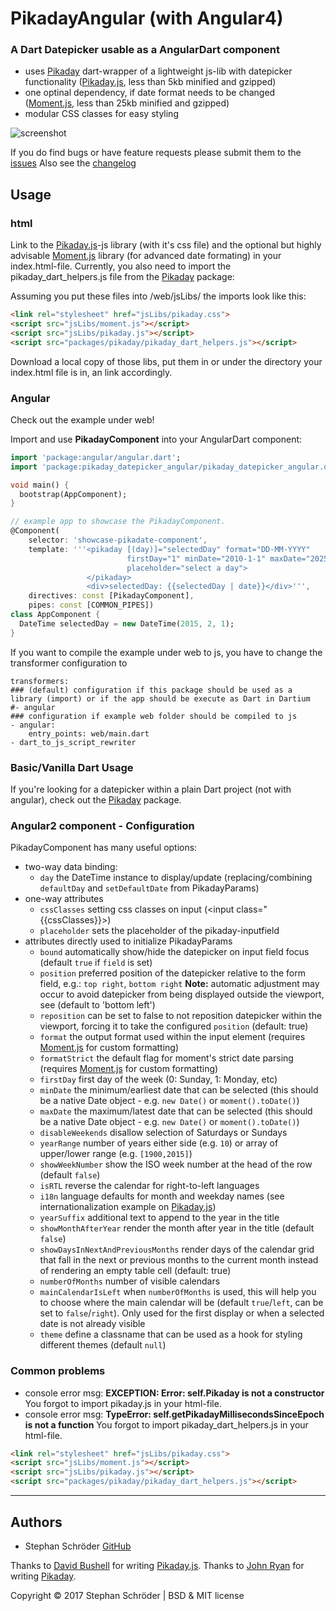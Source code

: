 PikadayAngular (with Angular4)
====================================

### A Dart Datepicker usable as a AngularDart component

* uses [Pikaday] dart-wrapper of a lightweight js-lib with datepicker functionality ([Pikaday.js], less than 5kb minified and gzipped)
* one optinal dependency, if date format needs to be changed ([Moment.js], less than 25kb minified and gzipped)
* modular CSS classes for easy styling

![screenshot]

If you do find bugs or have feature requests please submit them to the [issues]
Also see the [changelog](CHANGELOG.md)


## Usage

### html

Link to the [Pikaday.js]-js library (with it's css file) and
the optional but highly advisable [Moment.js] library (for advanced date formating) in your index.html-file.
Currently, you also need to import the pikaday_dart_helpers.js file from the [Pikaday] package:

Assuming you put these files into /web/jsLibs/ the imports look like this:
```html
<link rel="stylesheet" href="jsLibs/pikaday.css">
<script src="jsLibs/moment.js"></script>
<script src="jsLibs/pikaday.js"></script>
<script src="packages/pikaday/pikaday_dart_helpers.js"></script>
```

Download a local copy of those libs, put them in or under the directory your index.html file is in,
an link accordingly.

### Angular

Check out the example under web!

Import and use **PikadayComponent** into your AngularDart component:

```dart
import 'package:angular/angular.dart';
import 'package:pikaday_datepicker_angular/pikaday_datepicker_angular.dart';

void main() {
  bootstrap(AppComponent);
}

// example app to showcase the PikadayComponent.
@Component(
    selector: 'showcase-pikadate-component',
    template: '''<pikaday [(day)]="selectedDay" format="DD-MM-YYYY"
                          firstDay="1" minDate="2010-1-1" maxDate="2025-12-31"
                          placeholder="select a day">
                 </pikaday>
                 <div>selectedDay: {{selectedDay | date}}</div>''',
    directives: const [PikadayComponent],
    pipes: const [COMMON_PIPES])
class AppComponent {
  DateTime selectedDay = new DateTime(2015, 2, 1);
}
```

If you want to compile the example under web to js, you have to change the transformer configuration to
```
transformers:
### (default) configuration if this package should be used as a library (import) or if the app should be execute as Dart in Dartium
#- angular
### configuration if example web folder should be compiled to js
- angular:
    entry_points: web/main.dart
- dart_to_js_script_rewriter
```

### Basic/Vanilla Dart Usage

If you're looking for a datepicker within a plain Dart project (not with angular),
check out the [Pikaday] package.

### Angular2 component - Configuration

PikadayComponent has many useful options:
- two-way data binding:
  - `day` the DateTime instance to display/update (replacing/combining `defaultDay` and `setDefaultDate` from PikadayParams)
- one-way attributes
  - `cssClasses` setting css classes on input (<input class="{{cssClasses}}>)
  - `placeholder` sets the placeholder of the pikaday-inputfield
- attributes directly used to initialize PikadayParams
  - `bound` automatically show/hide the datepicker on input field focus (default `true` if `field` is set)
  - `position` preferred position of the datepicker relative to the form field, e.g.: `top right`, `bottom right` **Note:** automatic adjustment may occur to avoid datepicker from being displayed outside the viewport, see (default to 'bottom left')
  - `reposition` can be set to false to not reposition datepicker within the viewport, forcing it to take the configured `position` (default: true)
  - `format` the output format used within the input element (requires [Moment.js] for custom formatting)
  - `formatStrict` the default flag for moment's strict date parsing (requires [Moment.js] for custom formatting)
  - `firstDay` first day of the week (0: Sunday, 1: Monday, etc)
  - `minDate` the minimum/earliest date that can be selected (this should be a native Date object - e.g. `new Date()` or `moment().toDate()`)
  - `maxDate` the maximum/latest date that can be selected (this should be a native Date object - e.g. `new Date()` or `moment().toDate()`)
  - `disableWeekends` disallow selection of Saturdays or Sundays
  - `yearRange` number of years either side (e.g. `10`) or array of upper/lower range (e.g. `[1900,2015]`)
  - `showWeekNumber` show the ISO week number at the head of the row (default `false`)
  - `isRTL` reverse the calendar for right-to-left languages
  - `i18n` language defaults for month and weekday names (see internationalization example on [Pikaday.js])
  - `yearSuffix` additional text to append to the year in the title
  - `showMonthAfterYear` render the month after year in the title (default `false`)
  - `showDaysInNextAndPreviousMonths` render days of the calendar grid that fall in the next or previous months to the current month instead of rendering an empty table cell (default: true)
  - `numberOfMonths` number of visible calendars
  - `mainCalendarIsLeft` when `numberOfMonths` is used, this will help you to choose where the main calendar will be (default `true`/`left`, can be set to `false`/`right`). Only used for the first display or when a selected date is not already visible
  - `theme` define a classname that can be used as a hook for styling different themes (default `null`)

### Common problems

- console error msg: **EXCEPTION: Error: self.Pikaday is not a constructor**
You forgot to import pikaday.js in your html-file.
- console error msg: **TypeError: self.getPikadayMillisecondsSinceEpoch is not a function**
You forgot to import pikaday_dart_helpers.js in your html-file.

```html
<link rel="stylesheet" href="jsLibs/pikaday.css">
<script src="jsLibs/moment.js"></script>
<script src="jsLibs/pikaday.js"></script>
<script src="packages/pikaday/pikaday_dart_helpers.js"></script>
```
* * *

## Authors

* Stephan Schröder [GitHub](https://github.com/simon-void)

Thanks to [David Bushell](https://github.com/dbushell) for writing [Pikaday.js].
Thanks to [John Ryan](https://github.com/johnpryan) for writing [Pikaday].

Copyright © 2017 Stephan Schröder | BSD & MIT license

  [Pikaday]:      https://pub.dartlang.org/packages/pikaday
  [Pikaday.js]:   https://github.com/dbushell/Pikaday                              "Pikaday"
  [Moment.js]:    http://momentjs.com/                                             "moment.js"
  [screenshot]:   https://raw.github.com/dbushell/Pikaday/gh-pages/screenshot.png  "Screenshot"
  [issues]:       https://github.com/simon-void/pikaday_component_angular2/issues           "Issues"
  
